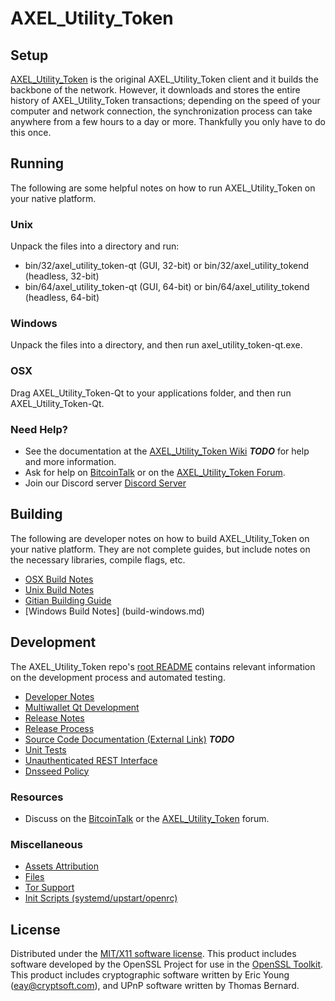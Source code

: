 AXEL_Utility_Token
=====================

Setup
---------------------
[AXEL_Utility_Token](http://axel_utility_token.net/wallet) is the original AXEL_Utility_Token client and it builds the backbone of the network. However, it downloads and stores the entire history of AXEL_Utility_Token transactions; depending on the speed of your computer and network connection, the synchronization process can take anywhere from a few hours to a day or more. Thankfully you only have to do this once.

Running
---------------------
The following are some helpful notes on how to run AXEL_Utility_Token on your native platform.

### Unix

Unpack the files into a directory and run:

- bin/32/axel_utility_token-qt (GUI, 32-bit) or bin/32/axel_utility_tokend (headless, 32-bit)
- bin/64/axel_utility_token-qt (GUI, 64-bit) or bin/64/axel_utility_tokend (headless, 64-bit)

### Windows

Unpack the files into a directory, and then run axel_utility_token-qt.exe.

### OSX

Drag AXEL_Utility_Token-Qt to your applications folder, and then run AXEL_Utility_Token-Qt.

### Need Help?

* See the documentation at the [AXEL_Utility_Token Wiki](https://en.axel_utility_token.net/wiki/Main_Page) ***TODO***
for help and more information.
* Ask for help on [BitcoinTalk](https://bitcointalk.org) or on the [AXEL_Utility_Token Forum](http://forum.axel_utility_token.net/).
* Join our Discord server [Discord Server](https://discord.gg/S9adMgS)

Building
---------------------
The following are developer notes on how to build AXEL_Utility_Token on your native platform. They are not complete guides, but include notes on the necessary libraries, compile flags, etc.

- [OSX Build Notes](build-osx.md)
- [Unix Build Notes](build-unix.md)
- [Gitian Building Guide](gitian-building.md)
- [Windows Build Notes] (build-windows.md)

Development
---------------------
The AXEL_Utility_Token repo's [root README](https://github.com/AXEL_Utility_Token-Core/AXEL_Utility_Token/blob/master/README.md) contains relevant information on the development process and automated testing.

- [Developer Notes](developer-notes.md)
- [Multiwallet Qt Development](multiwallet-qt.md)
- [Release Notes](release-notes.md)
- [Release Process](release-process.md)
- [Source Code Documentation (External Link)](https://dev.visucore.com/bitcoin/doxygen/) ***TODO***
- [Unit Tests](unit-tests.md)
- [Unauthenticated REST Interface](REST-interface.md)
- [Dnsseed Policy](dnsseed-policy.md)


### Resources

* Discuss on the [BitcoinTalk](https://bitcointalk.org/index.php?topic=1262920.0) or the [AXEL_Utility_Token](http://forum.axel_utility_token.net/) forum.

### Miscellaneous
- [Assets Attribution](assets-attribution.md)
- [Files](files.md)
- [Tor Support](tor.md)
- [Init Scripts (systemd/upstart/openrc)](init.md)

License
---------------------
Distributed under the [MIT/X11 software license](http://www.opensource.org/licenses/mit-license.php).
This product includes software developed by the OpenSSL Project for use in the [OpenSSL Toolkit](https://www.openssl.org/). This product includes
cryptographic software written by Eric Young ([eay@cryptsoft.com](mailto:eay@cryptsoft.com)), and UPnP software written by Thomas Bernard.
